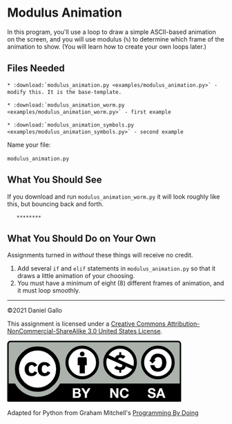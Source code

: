 # Modulus Animation

In this program, you'll use a loop to draw a simple ASCII-based
animation on the screen, and you will use modulus (`%`) to
determine which frame of the animation to show. (You will learn how to
create your own loops later.)

## Files Needed

```eval_rst
* :download:`modulus_animation.py <examples/modulus_animation.py>` - modify this. It is the base-template.
``` 
 ```eval_rst
* :download:`modulus_animation_worm.py <examples/modulus_animation_worm.py>` - first example
``` 
 ```eval_rst
* :download:`modulus_animation_symbols.py <examples/modulus_animation_symbols.py>` - second example
``` 


Name your file:

`modulus_animation.py`


What You Should See
-------------------
If you download and run `modulus_animation_worm.py` it will look roughly like this, but bouncing back and forth.

```
   ********
```

What You Should Do on Your Own
------------------------------
Assignments turned in *without* these things will receive
no credit.

1. Add several `if` and `elif` statements in
 `modulus_animation.py` so that it draws a little animation of your choosing.
2. You must have a minimum of eight (8) different frames of animation, and it must loop smoothly.

---


©2021 Daniel Gallo


This assignment is licensed under a
[Creative Commons Attribution-NonCommercial-ShareAlike 3.0 United States License](https://creativecommons.org/licenses/by-nc-sa/3.0/us/deed.en_US).  

![Creative Commons License](images/by-nc-sa.png)

Adapted for Python from Graham Mitchell's [Programming By Doing](https://programmingbydoing.com/)